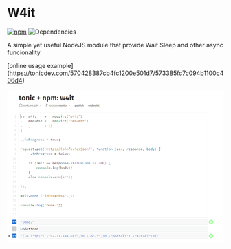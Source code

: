 # W4it 
[![npm](https://badge.fury.io/js/w4it.svg)](http://badge.fury.io/js/w4it)
![Dependencies](https://david-dm.org/cloned2k16/W4it.svg)

A simple yet useful NodeJS module that provide Wait Sleep and other async funcionality

[online usage example] (https://tonicdev.com/570428387cb4fc1200e501d7/573385fc7c094b1100c406d4)

<img src="screenshot.png" >

